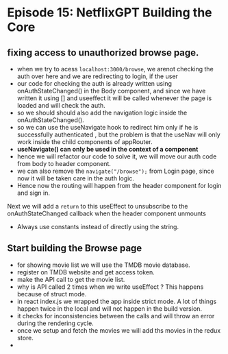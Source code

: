 # Episode 15: NetflixGPT Building the Core

## fixing access to unauthorized browse page.

- when we try to acess `localhost:3000/browse`, we arenot checking the auth over here and we are redirecting to login, if the user
- our code for checking the auth is already written using onAuthStateChanged() in the Body component, and since we have written it using [] and useeffect it will be called whenever the page is loaded and will check the auth.
- so we should should also add the navigation logic inside the onAuthStateChanged().
- so we can use the useNavigate hook to redirect him only if he is successfully authenticated , but the problem is that the useNav will only work inside the child components of appRouter.
- **useNavigate() can only be used in the context of a <Router> component**
- hence we will refactor our code to solve it, we will move our auth code from body to header component.
- we can also remove the `navigate("/browse");` from Login page, since now it will be taken care in the auth logic.
- Hence now the routing will happen from the header component for login and sign in.

Next we will add a ``return`` to this useEffect to unsubscribe to the onAuthStateChanged callback when the header component unmounts

- Always use constants instead of directly using the string.

## Start building the Browse page

- for showing movie list we will use the TMDB movie database.
- register on TMDB website and get access token.
- make the API call to get the movie list.
- why is API called 2 times when we write useEffect ? This happens because of struct mode. 
- in react index.js we wrapped the app inside strict mode. A lot of things happen twice in the local and will not happen in the build version.
- it checks for inconsistencies between the calls and will throw an error during the rendering cycle.
- once we setup and fetch the movies we will add ths movies in the redux store.
- 


















